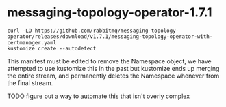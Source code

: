 # messaging-topology-operator-1.7.1

```
curl -LO https://github.com/rabbitmq/messaging-topology-operator/releases/download/v1.7.1/messaging-topology-operator-with-certmanager.yaml
kustomize create --autodetect
```

This manifest must be edited to remove the Namespace object, we have attempted to use kustomize this in the past but kustomize ends up merging the entire stream, and permanently deletes the Namespace whenever from the final stream. 


TODO figure out a way to automate this that isn't overly complex
